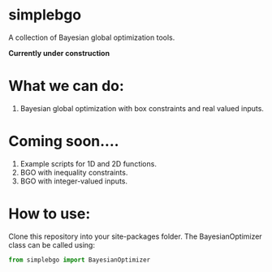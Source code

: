 # simplebgo
A collection of Bayesian global optimization tools. 
 
**Currently under construction**

# What we can do:

1. Bayesian global optimization with box constraints and real valued inputs. 

# Coming soon....

1. Example scripts for 1D and 2D functions. 
2. BGO with inequality constraints. 
3. BGO with integer-valued inputs. 

# How to use:
Clone this repository into your site-packages folder. 
The BayesianOptimizer class can be called using: 
```python
from simplebgo import BayesianOptimizer
```

